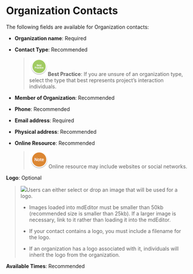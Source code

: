# Organization Contacts

The following fields are available for Organization contacts:

* **Organization name**: Required
* **Contact Type**: Recommended
  > ![](/assets/BestPracticeSmall.png)**Best Practice**: If you are unsure of an organization type, select the type that best represents project’s interaction individuals.
* **Member of Organization**: Recommended
* **Phone**: Recommended
* **Email address**: Required
* **Physical address**: Recommended
* **Online Resource**: Recommended

  > ![](/assets/NoteSmall.png)Online resource may include websites or social networks.

**Logo**: Optional

> ![](blob:https://www.gitbook.com/0c981198-af1b-4a54-8f28-100a015b1951)Users can either select or drop an image that will be used for a logo.
>
> * Images loaded into mdEditor must be smaller than 50kb \(recommended size is smaller than 25kb\). If a larger image is necessary, link to it rather than loading it into the mdEditor.
>
> * If your contact contains a logo, you must include a filename for the logo.
>
> * If an organization has a logo associated with it, individuals will inherit the logo from the organization.

**Available Times**: Recommended

